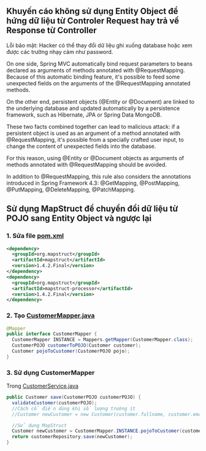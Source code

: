 ## Khuyến cáo không sử dụng Entity Object để hứng dữ liệu từ Controler Request hay trả về Response từ Controller

Lỗi bảo mật: Hacker có thể thay đổi dữ liệu ghi xuống database hoặc xem được các trường nhạy cảm như password.

On one side, Spring MVC automatically bind request parameters to beans declared as arguments of methods annotated with @RequestMapping. Because of this automatic binding feature, it's possible to feed some unexpected fields on the arguments of the @RequestMapping annotated methods.

On the other end, persistent objects (@Entity or @Document) are linked to the underlying database and updated automatically by a persistence framework, such as Hibernate, JPA or Spring Data MongoDB.

These two facts combined together can lead to malicious attack: if a persistent object is used as an argument of a method annotated with @RequestMapping, it's possible from a specially crafted user input, to change the content of unexpected fields into the database.

For this reason, using @Entity or @Document objects as arguments of methods annotated with @RequestMapping should be avoided.

In addition to @RequestMapping, this rule also considers the annotations introduced in Spring Framework 4.3: @GetMapping, @PostMapping, @PutMapping, @DeleteMapping, @PatchMapping.


## Sử dụng MapStruct để chuyển đổi dữ liệu từ POJO sang Entity Object và ngược lại

### 1. Sửa file [pom.xml](pom.xml)
```xml
<dependency>
  <groupId>org.mapstruct</groupId>
  <artifactId>mapstruct</artifactId>
  <version>1.4.2.Final</version>
</dependency>
<dependency>
  <groupId>org.mapstruct</groupId>
  <artifactId>mapstruct-processor</artifactId>
  <version>1.4.2.Final</version>
</dependency>
```

### 2. Tạo [CustomerMapper.java](src/main/java/vn/techmaster/crm/mapper/CustomerMapper.java)

```java
@Mapper
public interface CustomerMapper {
  CustomerMapper INSTANCE = Mappers.getMapper(CustomerMapper.class);
  CustomerPOJO customerToPOJO(Customer customer);
  Customer pojoToCustomer(CustomerPOJO pojo);
}
```

### 3. Sử dụng CustomerMapper
Trong [CustomerService.java](src/main/java/vn/techmaster/crm/service/CustomerService.java)

```java
public Customer save(CustomerPOJO customerPOJO) {
  validateCustomer(customerPOJO);
  //Cách cổ điền dùng khi số lượng trường ít
  //Customer newCustomer = new Customer(customer.fullname, customer.email, customer.mobile);

  //Sử dụng MapStruct
  Customer newCustomer = CustomerMapper.INSTANCE.pojoToCustomer(customerPOJO);
  return customerRepository.save(newCustomer);
}
```
